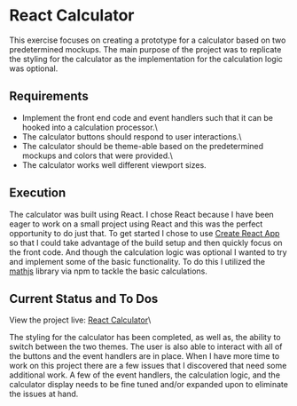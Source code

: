 # React Calculator

This exercise focuses on creating a prototype for a calculator based on two predetermined mockups. The main purpose of the project was to replicate the styling for the calculator as the implementation for the calculation logic was optional. 

## Requirements

* Implement the front end code and event handlers such that it can be hooked into a calculation processor.\
* The calculator buttons should respond to user interactions.\
* The calculator should be theme-able based on the predetermined mockups and colors that were provided.\
* The calculator works well different viewport sizes.

## Execution

The calculator was built using React. I chose React because I have been eager to work on a small project using React and this was the perfect opportunity to do just that. To get started I chose to use [Create React App](https://create-react-app.dev/docs/getting-started) so that I could take advantage of the build setup and then quickly focus on the front code. And though the calculation logic was optional I wanted to try and implement some of the basic functionality. To do this I utilized the [mathjs](https://mathjs.org/) library via npm to tackle the basic calculations.

## Current Status and To Dos

View the project live: [React Calculator](https://doug-react-calculator.herokuapp.com/)\

The styling for the calculator has been completed, as well as, the ability to switch between the two themes. The user is also able to interact with all of the buttons and the event handlers are in place. When I have more time to work on this project there are a few issues that I discovered that need some additional work. A few of the event handlers, the calculation logic, and the calculator display needs to be fine tuned and/or expanded upon to eliminate the issues at hand.